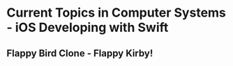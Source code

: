 # Current Topics in Computer Systems - iOS Developing with Swift

## Flappy Bird Clone - Flappy Kirby!
